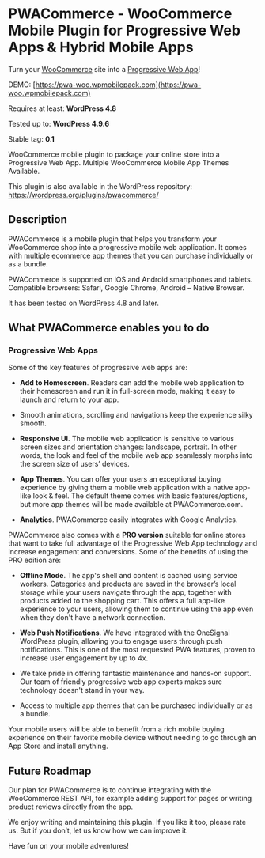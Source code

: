 PWACommerce - WooCommerce Mobile Plugin for Progressive Web Apps & Hybrid Mobile Apps
=================

Turn your [WooCommerce](https://woocommerce.com/) site into a [Progressive Web App](http://pwacommerce.com)!

DEMO: [https://pwa-woo.wpmobilepack.com](https://pwa-woo.wpmobilepack.com)

Requires at least: **WordPress 4.8**

Tested up to: **WordPress 4.9.6**

Stable tag: **0.1**

WooCommerce mobile plugin to package your online store into a Progressive Web App. Multiple WooCommerce Mobile App Themes Available.

This plugin is also available in the WordPress repository: https://wordpress.org/plugins/pwacommerce/

## Description
PWACommerce is a mobile plugin that helps you transform your WooCommerce shop into a progressive mobile web application. It comes with multiple ecommerce app themes that you can purchase individually or as a bundle.

PWACommerce is supported on iOS and Android smartphones and tablets. Compatible browsers: Safari, Google Chrome, Android – Native Browser.

It has been tested on WordPress 4.8 and later.

## What PWACommerce enables you to do

### Progressive Web Apps

Some of the key features of progressive web apps are:

- **Add to Homescreen**. Readers can add the mobile web application to their homescreen and run it in full-screen mode, making it easy to launch and return to your app.

- Smooth animations, scrolling and navigations keep the experience silky smooth.

- **Responsive UI**. The mobile web application is sensitive to various screen sizes and orientation changes: landscape, portrait. In other words, the look and feel of the mobile web app seamlessly morphs into the screen size of users’ devices.

- **App Themes**. You can offer your users an exceptional buying experience by giving them a mobile web application with a native app-like look & feel. The default theme comes with basic features/options, but more app themes will be made available at PWACommerce.com.

- **Analytics**. PWACommerce easily integrates with Google Analytics.


PWACommerce also comes with a **PRO version** suitable for online stores that want to take full advantage of the Progressive Web App technology and increase engagement and conversions. Some of the benefits of using the PRO edition are:

- **Offline Mode**. The app's shell and content is cached using service workers. Categories and products are saved in the browser’s local storage while your users navigate through the app, together with products added to the shopping cart. This offers a full app-like experience to your users, allowing them to continue using the app even when they don't have a network connection.

- **Web Push Notifications**. We have integrated with the OneSignal WordPress plugin, allowing you to engage users through push notifications. This is one of the most requested PWA features, proven to increase user engagement by up to 4x.

- We take pride in offering fantastic maintenance and hands-on support. Our team of friendly progressive web app experts makes sure technology doesn't stand in your way.

- Access to multiple app themes that can be purchased individually or as a bundle.

Your mobile users will be able to benefit from a rich mobile buying experience on their favorite mobile device without needing to go through an App Store and install anything.

## Future Roadmap

Our plan for PWACommerce is to continue integrating with the WooCommerce REST API, for example adding support for pages or writing product reviews directly from the app.

We enjoy writing and maintaining this plugin. If you like it too, please rate us. But if you don’t, let us know how we can improve it.

Have fun on your mobile adventures!
